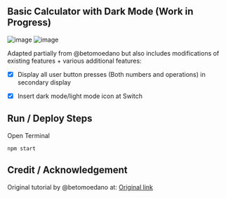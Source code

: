 ## Basic Calculator with Dark Mode (Work in Progress)
![image](https://user-images.githubusercontent.com/40747156/205188194-6faf80fb-049b-4358-a22e-957861f4a53d.png) ![image](https://user-images.githubusercontent.com/40747156/205188362-70805277-14b9-4856-b722-63b4a389543a.png)



Adapted partially from @betomoedano but also includes modifications of existing features + various additional features:
- [x] Display all user button presses (Both numbers and operations) in secondary display 
- [x] Insert dark mode/light mode icon at Switch



## Run / Deploy Steps
Open Terminal
```
npm start
```

## Credit / Acknowledgement
Original tutorial by @betomoedano at: [Original link](https://www.youtube.com/watch?v=_fYgGS46h2w&t=233s)
